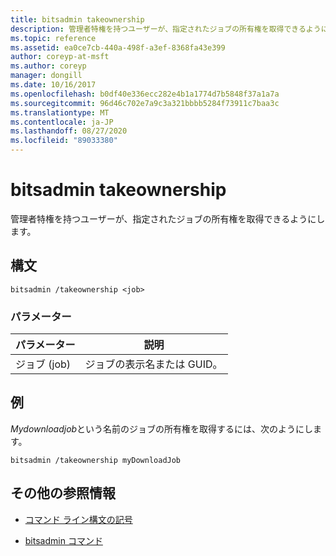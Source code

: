 ```yaml
---
title: bitsadmin takeownership
description: 管理者特権を持つユーザーが、指定されたジョブの所有権を取得できるようにする bitsadmin の所有権の取得コマンドに関するリファレンス記事です。
ms.topic: reference
ms.assetid: ea0ce7cb-440a-498f-a3ef-8368fa43e399
author: coreyp-at-msft
ms.author: coreyp
manager: dongill
ms.date: 10/16/2017
ms.openlocfilehash: b0df40e336ecc282e4b1a1774d7b5848f37a1a7a
ms.sourcegitcommit: 96d46c702e7a9c3a321bbbb5284f73911c7baa3c
ms.translationtype: MT
ms.contentlocale: ja-JP
ms.lasthandoff: 08/27/2020
ms.locfileid: "89033380"
---
```

# <a name="bitsadmin-takeownership"></a>bitsadmin takeownership

管理者特権を持つユーザーが、指定されたジョブの所有権を取得できるようにします。

## <a name="syntax"></a>構文

```
bitsadmin /takeownership <job>
```

### <a name="parameters"></a>パラメーター

| パラメーター | 説明 |
| --------- | ---------- |
| ジョブ (job) | ジョブの表示名または GUID。 |

## <a name="examples"></a>例

*Mydownloadjob*という名前のジョブの所有権を取得するには、次のようにします。

```
bitsadmin /takeownership myDownloadJob
```

## <a name="additional-references"></a>その他の参照情報

- [コマンド ライン構文の記号](command-line-syntax-key.md)

- [bitsadmin コマンド](bitsadmin.md)
